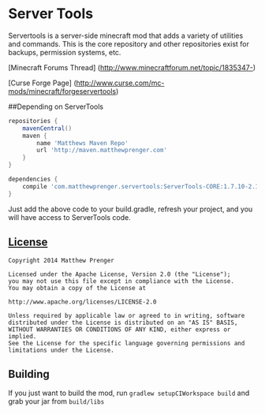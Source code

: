 Server Tools
========

Servertools is a server-side minecraft mod that adds a variety of utilities and commands. This is the core repository and other repositories exist for backups, permission systems, etc.

[Minecraft Forums Thread] (http://www.minecraftforum.net/topic/1835347-)

[Curse Forge Page] (http://www.curse.com/mc-mods/minecraft/forgeservertools)

##Depending on ServerTools
```groovy
repositories {
    mavenCentral()
    maven {
        name 'Matthews Maven Repo'
        url 'http://maven.matthewprenger.com'
    }
}

dependencies {
    compile 'com.matthewprenger.servertools:ServerTools-CORE:1.7.10-2.1.0.41:deobf'
}
```

Just add the above code to your build.gradle, refresh your project, and you will have access to ServerTools code.


[License](LICENSE)
-------
	Copyright 2014 Matthew Prenger

	Licensed under the Apache License, Version 2.0 (the "License");
	you may not use this file except in compliance with the License.
	You may obtain a copy of the License at

	http://www.apache.org/licenses/LICENSE-2.0

	Unless required by applicable law or agreed to in writing, software
	distributed under the License is distributed on an "AS IS" BASIS,
	WITHOUT WARRANTIES OR CONDITIONS OF ANY KIND, either express or implied.
	See the License for the specific language governing permissions and
	limitations under the License.

Building
--------
If you just want to build the mod, run `gradlew setupCIWorkspace build` and grab your jar from `build/libs`
